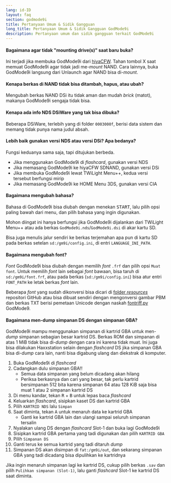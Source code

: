 ```yaml
---
lang: id-ID
layout: faq
section: godmode9i
title: Pertanyaan Umum & Sidik Gangguan
long_title: Pertanyaan Umum & Sidik Gangguan GodMode9i
description: Pertanyaan umum dan sidik gangguan terkait GodMode9i
---
```


#### Bagaimana agar tidak "mounting drive(s)" saat baru buka?
Ini terjadi jika membuka GodMode9i dari [hiyaCFW](../hiyacfw). Tahan tombol X saat memuat GodMode9i agar tidak jadi me-*mount* NAND. Cara lainnya, buka GodMode9i langsung dari Unlaunch agar NAND bisa di-*mount*.

#### Kenapa berkas di NAND tidak bisa ditambah, hapus, atau ubah?
Mengubah berkas NAND DSi itu tidak aman dan mudah *brick* (matot), makanya GodMode9i sengaja tidak bisa.

#### Kenapa ada info NDS DSiWare yang tak bisa dibuka?
Beberapa DSiWare, terlebih yang di folder `0003000f`, berisi data sistem dan memang tidak punya nama judul absah.

#### Lebih baik gunakan versi NDS atau versi DSi? Apa bedanya?
Fungsi keduanya sama saja, tapi ditujukan berbeda.
- Jika menggunakan GodMode9i di *flashcard*, gunakan versi NDS
- Jika memasang GodMode9i ke hiyaCFW SDNAND, gunakan versi DSi
- Jika membuka GodMode9i lewat TWiLight Menu++, kedua versi tersebut berfungsi mirip
- Jika memasang GodMode9i ke HOME Menu 3DS, gunakan versi CIA

#### Bagaimana mengubah bahasa?
Bahasa di GodMode9i bisa diubah dengan menekan <kbd>START</kbd>, lalu pilih opsi paling bawah dari menu, dan pilih bahasa yang ingin digunakan.

Mohon diingat ini hanya berfungsi jika GodMode9i dijalankan dari TWiLight Menu++ atau ada berkas `GodMode9i.nds`/`GodMode9i.dsi` di akar kartu SD.

Bisa juga menulis jalur sendiri ke berkas terjemahan apa pun di kartu SD pada berkas setelan `sd:/gm9i/config.ini`, di entri `LANGUAGE_INI_PATH`.

#### Bagaimana mengubah font?
*Font* GodMode9i bisa diubah dengan memilih *font* `.frf` dan pilih opsi `Muat font`. Untuk memilih *font* lain sebagai *font* bawaan, bisa taruh di `sd:/gm9i/font.frf`, atau pada berkas (`sd:/gm9i/config.ini`) bisa atur entri `FONT_PATH` ke letak berkas *font* lain.

Beberapa *font* yang sudah dikonversi bisa dicari di [folder *resources*](https://github.com/DS-Homebrew/GodMode9i/tree/master/resources/fonts) repositori GitHub atau bisa dibuat sendiri dengan mengonversi gambar PBM dan berkas TXT berisi pemetaan Unicode dengan naskah [fontriff.py](https://github.com/d0k3/GodMode9/blob/master/utils/fontriff.py) GodMode9.

#### Bagaimana men-dump simpanan DS dengan simpanan GBA?
GodMode9i mampu menggunakan simpanan di kartrid GBA untuk men-*dump* simpanan sebagian besar kartrid DS. Berkas ROM dan simpanan di atas 1 MiB tidak bisa di-*dump* dengan cara ini karena tidak muat. Ini juga bisa dilakukan Haxxstation selain dengan *flashcard* DS jika simpanan GBA bisa di-*dump* cara lain, nanti bisa digabung ulang dan diekstrak di komputer.

1. Buka GodMode9i di *flashcard*
1. Cadangkan dulu simpanan GBA!!
   - Semua data simpanan yang belum dicadang akan hilang
   - Periksa berkasnya dan cari yang besar, tak perlu kartrid bersimpanan 512 bita karena simpanan 64 atau 128 KiB saja bisa muat 1 atau 2 simpanan kartrid DS
1. Di menu kandar, tekan <kbd class="r">R</kbd> + <kbd class="face">B</kbd> untuk lepas baca *flashcard*
1. Keluarkan *flashcard*, sisipkan kaset DS dan kartrid GBA
1. Pilih `KARTRID NDS` lalu `Simpan`
1. Saat diminta, tekan <kbd class="face">A</kbd> untuk menaruh data ke kartrid GBA
   - Ganti ke kartrid GBA lain dan ulangi sampai seluruh simpanan tersalin
1. Nyalakan ulang DS dengan *flashcard* Slot-1 dan buka lagi GodMode9i
1. Sisipkan kartrid GBA pertama yang tadi digunakan dan pilih `KARTRID GBA`
1. Pilih `Simpanan DS`
1. Ganti terus ke semua kartrid yang tadi ditaruh *dump*
1. Simpanan DS akan disimpan di `fat:/gm9i/out`, dan sekarang simpanan GBA yang tadi dicadang bisa dipulihkan ke kartridnya

Jika ingin menaruh simpanan lagi ke kartrid DS, cukup pilih berkas `.sav` dan pilih `Pulihkan simpanan (Slot-1)`, lalu ganti *flashcard* Slot-1 ke kartrid DS saat diminta.
